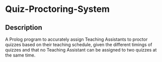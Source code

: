 # Quiz-Proctoring-System
## Description
A Prolog program to accurately assign Teaching Assistants to proctor quizzes based on their teaching schedule, given the different timings of quizzes and that no Teaching Assistant can be assigned to two quizzes at the same time.
